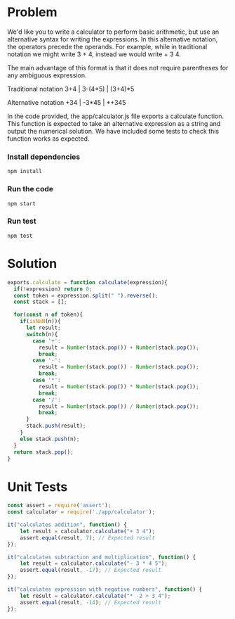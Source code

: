 # Problem

We'd like you to write a calculator to perform basic arithmetic, but use an alternative syntax for writing the expressions.
In this alternative notation, the operators precede the operands. For example, while in traditional notation we might write 3 + 4, instead we would write + 3 4.

The main advantage of this format is that it does not require parentheses for any ambiguous expression.

Traditional notation
3+4 | 3-(4*5) | (3+4)*5

Alternative notation
+34 | -3*45 | *+345

In the code provided, the app/calculator.js file exports a calculate function. This function is expected to take an alternative expression as a string and output the numerical solution.
We have included some tests to check this function works as expected.

### Install dependencies 
```
npm install
```

### Run the code
```
npm start
```

### Run test
```
npm test
```

# Solution
```javascript
exports.calculate = function calculate(expression){
  if(!expression) return 0;
  const token = expression.split(" ").reverse();
  const stack = [];

  for(const n of token){
    if(isNaN(n)){
      let result;
      switch(n){
        case '+':
          result = Number(stack.pop()) + Number(stack.pop());
          break;
        case '-':
          result = Number(stack.pop()) - Number(stack.pop());
          break;
        case '*':
          result = Number(stack.pop()) * Number(stack.pop());
          break;
        case '/':
          result = Number(stack.pop()) / Number(stack.pop());
          break;
      }
      stack.push(result);
    } 
    else stack.push(n);
  }
  return stack.pop();
}
```

# Unit Tests
```javascript
const assert = require('assert');
const calculator = require('./app/calculator');

it("calculates addition", function() {
    let result = calculator.calculate("+ 3 4");
    assert.equal(result, 7); // Expected result
});

it("calculates subtraction and multiplication", function() {
    let result = calculator.calculate("- 3 * 4 5");
    assert.equal(result, -17); // Expected result
});

it("calculates expression with negative numbers", function() {
    let result = calculator.calculate("* -2 + 3 4");
    assert.equal(result, -14); // Expected result
});
```
